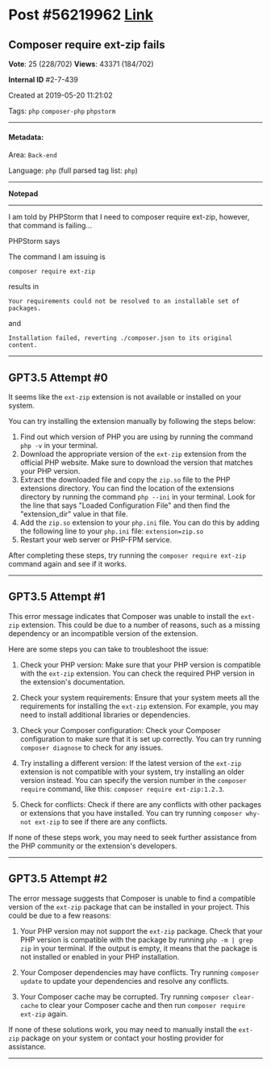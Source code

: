 
# Post \#56219962 [Link](https://stackoverflow.com/questions/56219962/)

## Composer require ext-zip fails

**Vote**: 25 (228/702) **Views**: 43371 (184/702) 

**Internal ID** \#2-7-439

Created at 2019-05-20 11:21:02

Tags: `php` `composer-php` `phpstorm`

----------

#### Metadata:

Area: `Back-end`

Language: `php` (full parsed tag list: `php`)

----------

**Notepad**


----------

I am told by PHPStorm that I need to composer require ext-zip, however, that command is failing...

PHPStorm says

[](https://i.stack.imgur.com/Ir6Qy.png)

The command I am issuing is

```
composer require ext-zip
```


results in

```
Your requirements could not be resolved to an installable set of packages.
```


and

```
Installation failed, reverting ./composer.json to its original content.
```



----------
        
## GPT3.5 Attempt \#0

It seems like the `ext-zip` extension is not available or installed on your system. 

You can try installing the extension manually by following the steps below:

1. Find out which version of PHP you are using by running the command `php -v` in your terminal.
2. Download the appropriate version of the `ext-zip` extension from the official PHP website. Make sure to download the version that matches your PHP version.
3. Extract the downloaded file and copy the `zip.so` file to the PHP extensions directory. You can find the location of the extensions directory by running the command `php --ini` in your terminal. Look for the line that says "Loaded Configuration File" and then find the "extension_dir" value in that file.
4. Add the `zip.so` extension to your `php.ini` file. You can do this by adding the following line to your `php.ini` file: `extension=zip.so`
5. Restart your web server or PHP-FPM service.

After completing these steps, try running the `composer require ext-zip` command again and see if it works.

--------

## GPT3.5 Attempt \#1

This error message indicates that Composer was unable to install the `ext-zip` extension. This could be due to a number of reasons, such as a missing dependency or an incompatible version of the extension.

Here are some steps you can take to troubleshoot the issue:

1. Check your PHP version: Make sure that your PHP version is compatible with the `ext-zip` extension. You can check the required PHP version in the extension's documentation.

2. Check your system requirements: Ensure that your system meets all the requirements for installing the `ext-zip` extension. For example, you may need to install additional libraries or dependencies.

3. Check your Composer configuration: Check your Composer configuration to make sure that it is set up correctly. You can try running `composer diagnose` to check for any issues.

4. Try installing a different version: If the latest version of the `ext-zip` extension is not compatible with your system, try installing an older version instead. You can specify the version number in the `composer require` command, like this: `composer require ext-zip:1.2.3`.

5. Check for conflicts: Check if there are any conflicts with other packages or extensions that you have installed. You can try running `composer why-not ext-zip` to see if there are any conflicts.

If none of these steps work, you may need to seek further assistance from the PHP community or the extension's developers.

--------

## GPT3.5 Attempt \#2

The error message suggests that Composer is unable to find a compatible version of the `ext-zip` package that can be installed in your project. This could be due to a few reasons:

1. Your PHP version may not support the `ext-zip` package. Check that your PHP version is compatible with the package by running `php -m | grep zip` in your terminal. If the output is empty, it means that the package is not installed or enabled in your PHP installation.

2. Your Composer dependencies may have conflicts. Try running `composer update` to update your dependencies and resolve any conflicts.

3. Your Composer cache may be corrupted. Try running `composer clear-cache` to clear your Composer cache and then run `composer require ext-zip` again.

If none of these solutions work, you may need to manually install the `ext-zip` package on your system or contact your hosting provider for assistance.

--------
